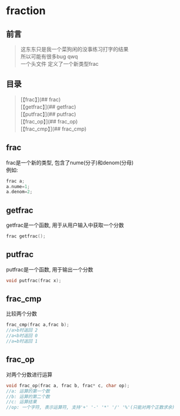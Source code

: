 # fraction  

##  前言  

> 这东东只是我一个菜狗闲的没事练习打字的结果  
> 所以可能有很多bug qwq  
> 一个头文件 定义了一个新类型frac  

##  目录  

>[【frac】](## frac)  
>[【getfrac】](## getfrac)  
>[【putfrac】](## putfrac)  
>[【frac_op】](## frac_op)  
>[【frac_cmp】](## frac_cmp)  

##  frac  

frac是一个新的类型, 包含了nume(分子)和denom(分母)  
例如:  

```C
frac a;
a.nume=1;
a.denom=2;
```

##  getfrac  

getfrac是一个函数, 用于从用户输入中获取一个分数  

```C
frac getfrac();
```




##  putfrac  

putfrac是一个函数, 用于输出一个分数  

```C
void putfrac(frac x);
```



##  frac_cmp  

比较两个分数  

```C
frac_cmp(frac a,frac b);
//a>b时返回 2
//a<b时返回 0
//a=b时返回 1
```

##  frac_op  

对两个分数进行运算  

```C
void frac_op(frac a, frac b, frac* c, char op);
//a: 运算的第一个数
//b: 运算的第二个数
//c: 运算结果
//op: 一个字符, 表示运算符, 支持'+' '-' '*' '/' '%'(只能对两个正数求余)
```

